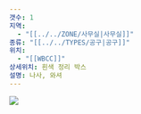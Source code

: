 ```yaml
---
갯수: 1
지역:
  - "[[../../ZONE/사무실|사무실]]"
종류: "[[../../TYPES/공구|공구]]"
위치:
  - "[[WBCC]]"
상세위치: 흰색 정리 박스
설명: 나사, 와셔
---
```


![](http://192.168.50.22/devices/240831_IMG_0016.jpg)
